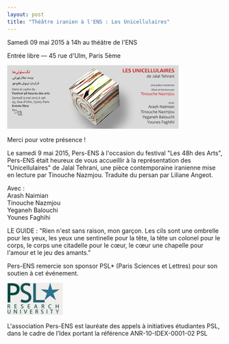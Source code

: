 ```yaml
---
layout: post
title: "Théâtre iranien à l'ENS : Les Unicellulaires"
---
```




Samedi 09 mai 2015 à 14h au théâtre de l'ENS

Entrée libre — 45 rue d'Ulm, Paris 5ème  

![](/images/11188193_10153367086965625_7259627967611324593_n.jpg)

  

Merci pour votre présence !

Le samedi 9 mai 2015, Pers-ENS à l'occasion du festival "Les 48h des Arts", Pers-ENS était heureux de vous accueillir à la représentation des "Unicellulaires" de Jalal Tehrani, une pièce contemporaine iranienne mise en lecture par Tinouche Nazmjou. Traduite du persan par Liliane Angeot.  
  
Avec :  
Arash Naimian  
Tinouche Nazmjou  
Yeganeh Balouchi  
Younes Faghihi  
  
  
LE GUIDE : "Rien n'est sans raison, mon garçon. Les cils sont une ombrelle pour les yeux, les yeux une sentinelle pour la tête, la tête un colonel pour le corps, le corps une citadelle pour le cœur, le cœur une chapelle pour l'amour et le jeu des amants."  
  
   

 Pers-ENS remercie son sponsor PSL\* (Paris Sciences et Lettres) pour son soutien à cet événement.  

![](/images/UPL3732886268454158059_logoPSLstar_RU_rvb.jpg)

 L'association Pers-ENS est lauréate des appels à initiatives étudiantes PSL, dans le cadre de l’Idex portant la référence ANR-10-IDEX-0001-02 PSL  
